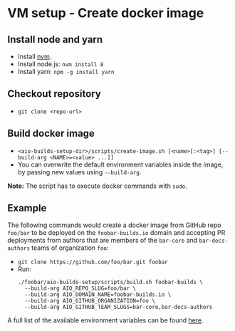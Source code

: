 # VM setup - Create docker image


## Install node and yarn
- Install [nvm](https://github.com/creationix/nvm#installation).
- Install node.js: `nvm install 8`
- Install yarn: `npm -g install yarn`


## Checkout repository
- `git clone <repo-url>`


## Build docker image
- `<aio-builds-setup-dir>/scripts/create-image.sh [<name>[:<tag>] [--build-arg <NAME>=<value> ...]]`
- You can overwrite the default environment variables inside the image, by passing new values using
  `--build-arg`.

**Note:** The script has to execute docker commands with `sudo`.


## Example
The following commands would create a docker image from GitHub repo `foo/bar` to be deployed on the
`foobar-builds.io` domain and accepting PR deployments from authors that are members of the
`bar-core` and `bar-docs-authors` teams of organization `foo`:

- `git clone https://github.com/foo/bar.git foobar`
- Run:
  ```
  ./foobar/aio-builds-setup/scripts/build.sh foobar-builds \
    --build-arg AIO_REPO_SLUG=foo/bar \
    --build-arg AIO_DOMAIN_NAME=foobar-builds.io \
    --build-arg AIO_GITHUB_ORGANIZATION=foo \
    --build-arg AIO_GITHUB_TEAM_SLUGS=bar-core,bar-docs-authors
  ```

A full list of the available environment variables can be found
[here](image-config--environment-variables.md).
